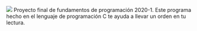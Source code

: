 ![](iconos/BOOKEEPERYE.png)
Proyecto final de fundamentos de programación 2020-1. Este programa hecho en el lenguaje de programación C te ayuda a llevar un orden en tu lectura.
